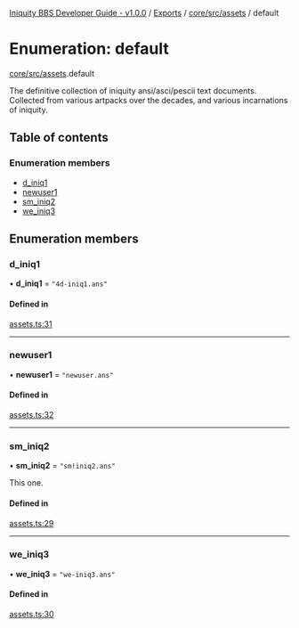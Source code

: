 [Iniquity BBS Developer Guide - v1.0.0](../README.md) / [Exports](../modules.md) / [core/src/assets](../modules/core_src_assets.md) / default

# Enumeration: default

[core/src/assets](../modules/core_src_assets.md).default

The definitive collection of iniquity ansi/asci/pescii text documents.
Collected from various artpacks over the decades, and various incarnations of iniquity.

## Table of contents

### Enumeration members

- [d\_iniq1](core_src_assets.default.md#d_iniq1)
- [newuser1](core_src_assets.default.md#newuser1)
- [sm\_iniq2](core_src_assets.default.md#sm_iniq2)
- [we\_iniq3](core_src_assets.default.md#we_iniq3)

## Enumeration members

### d\_iniq1

• **d\_iniq1** = `"4d-iniq1.ans"`

#### Defined in

[assets.ts:31](https://github.com/iniquitybbs/iniquity/blob/d3fb53d/packages/core/src/assets.ts#L31)

___

### newuser1

• **newuser1** = `"newuser.ans"`

#### Defined in

[assets.ts:32](https://github.com/iniquitybbs/iniquity/blob/d3fb53d/packages/core/src/assets.ts#L32)

___

### sm\_iniq2

• **sm\_iniq2** = `"sm!iniq2.ans"`

This one.

#### Defined in

[assets.ts:29](https://github.com/iniquitybbs/iniquity/blob/d3fb53d/packages/core/src/assets.ts#L29)

___

### we\_iniq3

• **we\_iniq3** = `"we-iniq3.ans"`

#### Defined in

[assets.ts:30](https://github.com/iniquitybbs/iniquity/blob/d3fb53d/packages/core/src/assets.ts#L30)
